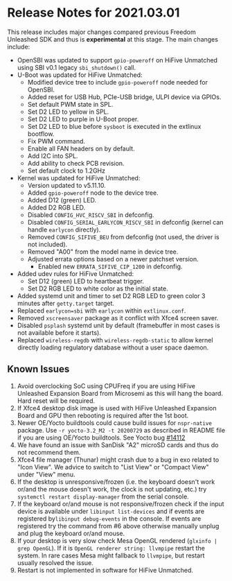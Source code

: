 # Release Notes for 2021.03.01

This release includes major changes compared previous Freedom Unleashed SDK and thus is **experimental** at this stage. The main changes include:

- OpenSBI was updated to support `gpio-poweroff` on HiFive Unmatched using SBI v0.1 legacy `sbi_shutdown()` call.
- U-Boot was updated for HiFive Unmatched:
	+ Modified device tree to include `gpio-poweroff` node needed for OpenSBI.
	+ Added reset for USB Hub, PCIe-USB bridge, ULPI device via GPIOs.
	+ Set default PWM state in SPL.
	+ Set D2 LED to yellow in SPL.
	+ Set D2 LED to purple in U-Boot proper.
	+ Set D2 LED to blue before `sysboot` is executed in the extlinux bootflow.
	+ Fix PWM command.
	+ Enable all FAN headers on by default.
	+ Add I2C into SPL.
	+ Add ability to check PCB revision.
	+ Set default clock to 1.2GHz
- Kernel was updated for HiFive Unmatched:
	+ Version updated to v5.11.10.
	+ Added `gpio-poweroff` node to the device tree.
	+ Added D12 (green) LED.
	+ Added D2 RGB LED.
	+ Disabled `CONFIG_HVC_RISCV_SBI` in defconfig.
	+ Disabled `CONFIG_SERIAL_EARLYCON_RISCV_SBI` in defconfig (kernel can handle `earlycon` directly).
	+ Removed `CONFIG_SIFIVE_BEU` from defconfig (not used, the driver is not included).
	+ Removed "A00" from the model name in device tree.
	+ Adjusted errata options based on a newer patchset version.
		* Enabled new `ERRATA_SIFIVE_CIP_1200` in defconfig.
- Added udev rules for HiFive Unmatched:
	+ Set D12 (green) LED to heartbeat trigger.
	+ Set D2 RGB LED to white color as the initial state.
- Added systemd unit and timer to set D2 RGB LED to green color 3 minutes after `getty.target` target.
- Replaced `earlycon=sbi` with `earlycon` within `extlinux.conf`.
- Removed `xscreensaver` package as it conflict with Xfce4 screen saver.
- Disabled `psplash` systemd unit by default (framebuffer in most cases is not available before it starts).
- Replaced `wireless-regdb` with `wireless-regdb-static` to allow kernel directly loading regulatory database without a user space daemon.

## Known Issues

1. Avoid overclocking SoC using CPUFreq if you are using HiFive Unleashed Expansion Board from Microsemi as this will hang the board. Hard reset will be required.
2. If Xfce4 desktop disk image is used with HiFive Unleashed Expansion Board and GPU then rebooting is required after the 1st boot.
3. Newer OE/Yocto buildtools could cause build issues for `nspr-native` package. Use `-r yocto-3.2_M2 -t 20200729` as described in README file if you are using OE/Yocto buildtools. See Yocto bug [#14112](https://bugzilla.yoctoproject.org/show_bug.cgi?id=14112)
4. We have found an issue with SanDisk "A2" microSD cards and thus do not recommend them.
5. Xfce4 file manager (Thunar) might crash due to a bug in exo related to "Icon View". We advice to switch to "List View" or "Compact View" under "View" menu.
6. If the desktop is unresponsive/frozen (i.e. the keyboard doesn't work or/and the mouse doesn't work, the clock is not updating, etc.) try `systemctl restart display-manager` from the serial console.
7. If the keyboard or/and mouse is not responsive/frozen check if the input device is available under `libinput list-devices` and if events are registered by`libinput debug-events` in the console. If events are registered try the command from #6 above otherwise manually unplug and plug the keyboard or/and mouse.
8. If your desktop is very slow check Mesa OpenGL rendered (`glxinfo | grep OpenGL`). If it is `OpenGL renderer string: llvmpipe` restart the system. In rare cases Mesa might fallback to `llvmpipe`, but restart usually resolved the issue.
9. Restart is not implemented in software for HiFive Unmatched.
